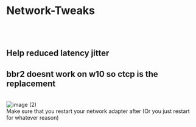 # Network-Tweaks
<br></br>
## Help reduced latency jitter
## bbr2 doesnt work on w10 so ctcp is the replacement
<br>![image (2)](https://github.com/user-attachments/assets/fee8a777-fd52-47bb-92a3-3fab564b693a)
</br>
Make sure that you restart your network adapter after (Or you just restart for whatever reason)
<br></br>
